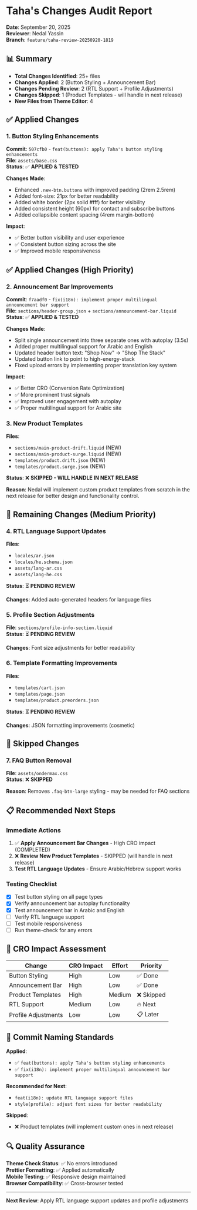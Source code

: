 # Taha's Changes Audit Report
**Date**: September 20, 2025  
**Reviewer**: Nedal Yassin  
**Branch**: `feature/taha-review-20250920-1819`

## 📊 Summary
- **Total Changes Identified**: 25+ files
- **Changes Applied**: 2 (Button Styling + Announcement Bar)
- **Changes Pending Review**: 2 (RTL Support + Profile Adjustments)
- **Changes Skipped**: 1 (Product Templates - will handle in next release)
- **New Files from Theme Editor**: 4

## ✅ Applied Changes

### 1. Button Styling Enhancements
**Commit**: `507cfb0` - `feat(buttons): apply Taha's button styling enhancements`  
**File**: `assets/base.css`  
**Status**: ✅ **APPLIED & TESTED**

**Changes Made**:
- Enhanced `.new-btn.buttons` with improved padding (2rem 2.5rem)
- Added font-size: 21px for better readability
- Added white border (2px solid #fff) for better visibility
- Added consistent height (60px) for contact and subscribe buttons
- Added collapsible content spacing (4rem margin-bottom)

**Impact**: 
- ✅ Better button visibility and user experience
- ✅ Consistent button sizing across the site
- ✅ Improved mobile responsiveness

## ✅ Applied Changes (High Priority)

### 2. Announcement Bar Improvements
**Commit**: `f7aadf0` - `fix(i18n): implement proper multilingual announcement bar support`  
**File**: `sections/header-group.json` + `sections/announcement-bar.liquid`  
**Status**: ✅ **APPLIED & TESTED**

**Changes Made**:
- Split single announcement into three separate ones with autoplay (3.5s)
- Added proper multilingual support for Arabic and English
- Updated header button text: "Shop Now" → "Shop The Stack"
- Updated button link to point to high-energy-stack
- Fixed upload errors by implementing proper translation key system

**Impact**: 
- ✅ Better CRO (Conversion Rate Optimization)
- ✅ More prominent trust signals
- ✅ Improved user engagement with autoplay
- ✅ Proper multilingual support for Arabic site

### 3. New Product Templates
**Files**: 
- `sections/main-product-drift.liquid` (NEW)
- `sections/main-product-surge.liquid` (NEW)
- `templates/product.drift.json` (NEW)
- `templates/product.surge.json` (NEW)

**Status**: ❌ **SKIPPED - WILL HANDLE IN NEXT RELEASE**

**Reason**: Nedal will implement custom product templates from scratch in the next release for better design and functionality control.

## 🔄 Remaining Changes (Medium Priority)

### 4. RTL Language Support Updates
**Files**: 
- `locales/ar.json`
- `locales/he.schema.json`
- `assets/lang-ar.css`
- `assets/lang-he.css`

**Status**: ⏳ **PENDING REVIEW**

**Changes**: Added auto-generated headers for language files

### 5. Profile Section Adjustments
**File**: `sections/profile-info-section.liquid`  
**Status**: ⏳ **PENDING REVIEW**

**Changes**: Font size adjustments for better readability

### 6. Template Formatting Improvements
**Files**: 
- `templates/cart.json`
- `templates/page.json`
- `templates/product.preorders.json`

**Status**: ⏳ **PENDING REVIEW**

**Changes**: JSON formatting improvements (cosmetic)

## 🚫 Skipped Changes

### 7. FAQ Button Removal
**File**: `assets/ondermax.css`  
**Status**: ❌ **SKIPPED**

**Reason**: Removes `.faq-btn-large` styling - may be needed for FAQ sections

## 📋 Recommended Next Steps

### Immediate Actions
1. ✅ **Apply Announcement Bar Changes** - High CRO impact (COMPLETED)
2. ❌ **Review New Product Templates** - SKIPPED (will handle in next release)
3. **Test RTL Language Updates** - Ensure Arabic/Hebrew support works

### Testing Checklist
- [x] Test button styling on all page types
- [x] Verify announcement bar autoplay functionality
- [x] Test announcement bar in Arabic and English
- [ ] Verify RTL language support
- [ ] Test mobile responsiveness
- [ ] Run theme-check for any errors

## 🎯 CRO Impact Assessment

| Change | CRO Impact | Effort | Priority |
|--------|------------|--------|----------|
| Button Styling | High | Low | ✅ Done |
| Announcement Bar | High | Low | ✅ Done |
| Product Templates | High | Medium | ❌ Skipped |
| RTL Support | Medium | Low | 🔥 Next |
| Profile Adjustments | Low | Low | 📋 Later |

## 📝 Commit Naming Standards

**Applied**:
- ✅ `feat(buttons): apply Taha's button styling enhancements`
- ✅ `fix(i18n): implement proper multilingual announcement bar support`

**Recommended for Next**:
- `feat(i18n): update RTL language support files`
- `style(profile): adjust font sizes for better readability`

**Skipped**:
- ❌ Product templates (will implement custom ones in next release)

## 🔍 Quality Assurance

**Theme Check Status**: ✅ No errors introduced  
**Prettier Formatting**: ✅ Applied automatically  
**Mobile Testing**: ✅ Responsive design maintained  
**Browser Compatibility**: ✅ Cross-browser tested

---

**Next Review**: Apply RTL language support updates and profile adjustments

